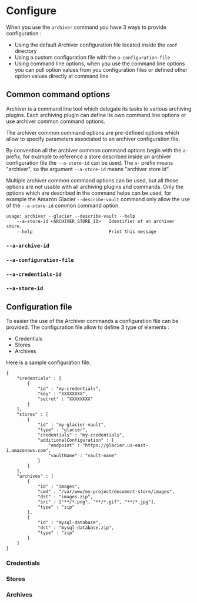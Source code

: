 # Configure

When you use the `archiver` command you have 3 ways to provide configuration : 
 * Using the default Archiver configuration file located inside the `conf` directory
 * Using a custom configuration file with the `a-configuration-file`
 * Using command line options, when you use the command line options you can pull option values from you configuration 
   files or defined other option values directly at command line

## Common command options

Archiver is a command line tool which delegate its tasks to various archiving plugins. Each archiving plugin can define 
its own command line options or use archiver common command options. 

The archiver common command options are pre-defined options which allow to specify parameters associated to an 
archiver configuration file.

By convention all the archiver common command options begin with the `a-` prefix, for example to reference a store 
described inside an archiver configuration file the `--a-store-id` can be used. The `a-` prefix means "archiver", so the 
argument `--a-store-id` means "archiver store id". 

Multiple archiver common command options can be used, but all those options are not usable with all archiving 
plugins and commands. Only the options which are described in the command helps can be used, for example the Amazon 
Glacier `--describe-vault` command only allow the use of the `--a-store-id` common command option.

```
usage: archiver --glacier --describe-vault --help
    --a-store-id <ARCHIVER_STORE_ID>   Identifier of an archiver store.
    --help                             Print this message
```

### `--a-archive-id`

### `--a-configuration-file`

### `--a-credentials-id`

### `--a-store-id`


## Configuration file

To easier the use of the Archiver commands a configuration file can be provided. The configuration file allow to define 
3 type of elements : 
 * Credentials
 * Stores
 * Archives

Here is a sample configuration file. 

```
{
    "credentials" : [
        {
            "id" : "my-credentials",
            "key" : "XXXXXXXX",
            "secret" : "XXXXXXXX"
        }
    ],
    "stores" : [
        {
            "id" : "my-glacier-vault",
            "type" : "glacier",
            "credentials" : "my-credentials",
            "additionalConfiguration" : {
                "endpoint" : "https://glacier.us-east-1.amazonaws.com",
                "vaultName" : "vault-name"
            }
        }
    ],
    "archives" : [
        {
            "id" : "images",
            "cwd" : "/var/www/my-project/document-store/images",
            "dst" : "images.zip",
            "src" : ["**/*.png", "**/*.gif", "**/*.jpg"],
            "type" : "zip"
        },
        {
            "id" : "mysql-database",
            "dst" : "mysql-database.zip",
            "type" : "zip"
        }
    ]
}
```

### Credentials

### Stores

### Archives

